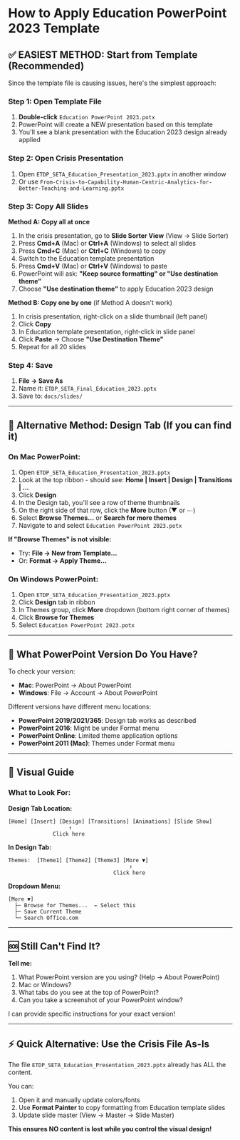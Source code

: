 # How to Apply Education PowerPoint 2023 Template

## ✅ EASIEST METHOD: Start from Template (Recommended)

Since the template file is causing issues, here's the simplest approach:

### Step 1: Open Template File
1. **Double-click** `Education PowerPoint 2023.potx`
2. PowerPoint will create a NEW presentation based on this template
3. You'll see a blank presentation with the Education 2023 design already applied

### Step 2: Open Crisis Presentation
1. Open `ETDP_SETA_Education_Presentation_2023.pptx` in another window
2. Or use `From-Crisis-to-Capability-Human-Centric-Analytics-for-Better-Teaching-and-Learning.pptx`

### Step 3: Copy All Slides
**Method A: Copy all at once**
1. In the crisis presentation, go to **Slide Sorter View** (View → Slide Sorter)
2. Press **Cmd+A** (Mac) or **Ctrl+A** (Windows) to select all slides
3. Press **Cmd+C** (Mac) or **Ctrl+C** (Windows) to copy
4. Switch to the Education template presentation
5. Press **Cmd+V** (Mac) or **Ctrl+V** (Windows) to paste
6. PowerPoint will ask: **"Keep source formatting" or "Use destination theme"**
7. Choose **"Use destination theme"** to apply Education 2023 design

**Method B: Copy one by one** (if Method A doesn't work)
1. In crisis presentation, right-click on a slide thumbnail (left panel)
2. Click **Copy**
3. In Education template presentation, right-click in slide panel
4. Click **Paste** → Choose **"Use Destination Theme"**
5. Repeat for all 20 slides

### Step 4: Save
1. **File → Save As**
2. Name it: `ETDP_SETA_Final_Education_2023.pptx`
3. Save to: `docs/slides/`

---

## 🔧 Alternative Method: Design Tab (If you can find it)

### On Mac PowerPoint:
1. Open `ETDP_SETA_Education_Presentation_2023.pptx`
2. Look at the top ribbon - should see: **Home | Insert | Design | Transitions | ...**
3. Click **Design**
4. In the Design tab, you'll see a row of theme thumbnails
5. On the right side of that row, click the **More** button (▼ or ⋯)
6. Select **Browse Themes...** or **Search for more themes**
7. Navigate to and select `Education PowerPoint 2023.potx`

**If "Browse Themes" is not visible:**
- Try: **File → New from Template...**
- Or: **Format → Apply Theme...**

### On Windows PowerPoint:
1. Open `ETDP_SETA_Education_Presentation_2023.pptx`
2. Click **Design** tab in ribbon
3. In Themes group, click **More** dropdown (bottom right corner of themes)
4. Click **Browse for Themes**
5. Select `Education PowerPoint 2023.potx`

---

## 🎨 What PowerPoint Version Do You Have?

To check your version:
- **Mac**: PowerPoint → About PowerPoint
- **Windows**: File → Account → About PowerPoint

Different versions have different menu locations:
- **PowerPoint 2019/2021/365**: Design tab works as described
- **PowerPoint 2016**: Might be under Format menu
- **PowerPoint Online**: Limited theme application options
- **PowerPoint 2011 (Mac)**: Themes under Format menu

---

## 📸 Visual Guide

### What to Look For:

**Design Tab Location:**
```
[Home] [Insert] [Design] [Transitions] [Animations] [Slide Show]
                   ↑
              Click here
```

**In Design Tab:**
```
Themes:  [Theme1] [Theme2] [Theme3] [More ▼]
                                      ↑
                                 Click here
```

**Dropdown Menu:**
```
[More ▼]
  ├─ Browse for Themes...  ← Select this
  ├─ Save Current Theme
  └─ Search Office.com
```

---

## 🆘 Still Can't Find It?

**Tell me:**
1. What PowerPoint version are you using? (Help → About PowerPoint)
2. Mac or Windows?
3. What tabs do you see at the top of PowerPoint?
4. Can you take a screenshot of your PowerPoint window?

I can provide specific instructions for your exact version!

---

## ⚡ Quick Alternative: Use the Crisis File As-Is

The file `ETDP_SETA_Education_Presentation_2023.pptx` already has ALL the content.

You can:
1. Open it and manually update colors/fonts
2. Use **Format Painter** to copy formatting from Education template slides
3. Update slide master (View → Master → Slide Master)

**This ensures NO content is lost while you control the visual design!**











